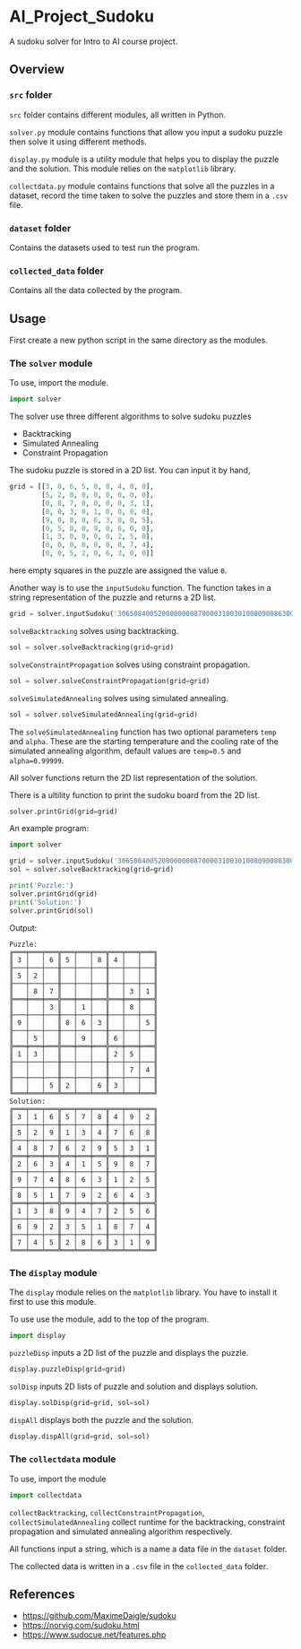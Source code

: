 # AI_Project_Sudoku

A sudoku solver for Intro to AI course project.

## Overview

### `src` folder
`src` folder contains different modules, all written in Python. 

`solver.py` module contains functions that allow you input a sudoku puzzle then solve it using different methods.

`display.py` module is a utility module that helps you to display the puzzle and the solution. This module relies on the `matplotlib` library.

`collectdata.py` module contains functions that solve all the puzzles in a dataset, record the time taken to solve the puzzles and store them in a `.csv` file.

### `dataset` folder

Contains the datasets used to test run the program.

### `collected_data` folder

Contains all the data collected by the program.

## Usage

First create a new python script in the same directory as the modules.

### The `solver` module

To use, import the module.

```python
import solver
```

The solver use three different algorithms to solve sudoku puzzles
+ Backtracking
+ Simulated Annealing
+ Constraint Propagation

The sudoku puzzle is stored in a 2D list. You can input it by hand,

```python
grid = [[3, 0, 6, 5, 0, 8, 4, 0, 0],
        [5, 2, 0, 0, 0, 0, 0, 0, 0],
        [0, 8, 7, 0, 0, 0, 0, 3, 1],
        [0, 0, 3, 0, 1, 0, 0, 8, 0],
        [9, 0, 0, 8, 6, 3, 0, 0, 5],
        [0, 5, 0, 0, 9, 0, 6, 0, 0],
        [1, 3, 0, 0, 0, 0, 2, 5, 0],
        [0, 0, 0, 0, 0, 0, 0, 7, 4],
        [0, 0, 5, 2, 0, 6, 3, 0, 0]]
```
here empty squares in the puzzle are assigned the value `0`.

Another way is to use the `inputSudoku` function. The function takes in a string representation of the puzzle and returns a 2D list. 

```python
grid = solver.inputSudoku('306508400520000000087000031003010080900863005050090600130000250000000074005206300')
```

`solveBacktracking` solves using backtracking.

```python
sol = solver.solveBacktracking(grid=grid)
```

`solveConstraintPropagation` solves using constraint propagation.

```python
sol = solver.solveConstraintPropagation(grid=grid)
```

`solveSimulatedAnnealing` solves using simulated annealing.

```python
sol = solver.solveSimulatedAnnealing(grid=grid)
```

The `solveSimulatedAnnealing` function has two optional parameters `temp` and `alpha`. These are the starting temperature and the cooling rate of the simulated annealing algorithm, default values are `temp=0.5` and `alpha=0.99999`.

All solver functions return the 2D list representation of the solution.

There is a ultility function to print the sudoku board from the 2D list.

```python
solver.printGrid(grid=grid)
```

An example program:

```python
import solver

grid = solver.inputSudoku('306508400520000000087000031003010080900863005050090600130000250000000074005206300')
sol = solver.solveBacktracking(grid=grid)

print('Puzzle:')
solver.printGrid(grid)
print('Solution:')
solver.printGrid(sol)
```

Output:
```
Puzzle:
╔═══╤═══╤═══╦═══╤═══╤═══╦═══╤═══╤═══╗
║ 3 │   │ 6 ║ 5 │   │ 8 ║ 4 │   │   ║
╟───┼───┼───╫───┼───┼───╫───┼───┼───╢
║ 5 │ 2 │   ║   │   │   ║   │   │   ║
╟───┼───┼───╫───┼───┼───╫───┼───┼───╢
║   │ 8 │ 7 ║   │   │   ║   │ 3 │ 1 ║
╠═══╪═══╪═══╬═══╪═══╪═══╬═══╪═══╪═══╣
║   │   │ 3 ║   │ 1 │   ║   │ 8 │   ║
╟───┼───┼───╫───┼───┼───╫───┼───┼───╢
║ 9 │   │   ║ 8 │ 6 │ 3 ║   │   │ 5 ║
╟───┼───┼───╫───┼───┼───╫───┼───┼───╢
║   │ 5 │   ║   │ 9 │   ║ 6 │   │   ║
╠═══╪═══╪═══╬═══╪═══╪═══╬═══╪═══╪═══╣
║ 1 │ 3 │   ║   │   │   ║ 2 │ 5 │   ║
╟───┼───┼───╫───┼───┼───╫───┼───┼───╢
║   │   │   ║   │   │   ║   │ 7 │ 4 ║
╟───┼───┼───╫───┼───┼───╫───┼───┼───╢
║   │   │ 5 ║ 2 │   │ 6 ║ 3 │   │   ║
╚═══╧═══╧═══╩═══╧═══╧═══╩═══╧═══╧═══╝
Solution:
╔═══╤═══╤═══╦═══╤═══╤═══╦═══╤═══╤═══╗
║ 3 │ 1 │ 6 ║ 5 │ 7 │ 8 ║ 4 │ 9 │ 2 ║
╟───┼───┼───╫───┼───┼───╫───┼───┼───╢
║ 5 │ 2 │ 9 ║ 1 │ 3 │ 4 ║ 7 │ 6 │ 8 ║
╟───┼───┼───╫───┼───┼───╫───┼───┼───╢
║ 4 │ 8 │ 7 ║ 6 │ 2 │ 9 ║ 5 │ 3 │ 1 ║
╠═══╪═══╪═══╬═══╪═══╪═══╬═══╪═══╪═══╣
║ 2 │ 6 │ 3 ║ 4 │ 1 │ 5 ║ 9 │ 8 │ 7 ║
╟───┼───┼───╫───┼───┼───╫───┼───┼───╢
║ 9 │ 7 │ 4 ║ 8 │ 6 │ 3 ║ 1 │ 2 │ 5 ║
╟───┼───┼───╫───┼───┼───╫───┼───┼───╢
║ 8 │ 5 │ 1 ║ 7 │ 9 │ 2 ║ 6 │ 4 │ 3 ║
╠═══╪═══╪═══╬═══╪═══╪═══╬═══╪═══╪═══╣
║ 1 │ 3 │ 8 ║ 9 │ 4 │ 7 ║ 2 │ 5 │ 6 ║
╟───┼───┼───╫───┼───┼───╫───┼───┼───╢
║ 6 │ 9 │ 2 ║ 3 │ 5 │ 1 ║ 8 │ 7 │ 4 ║
╟───┼───┼───╫───┼───┼───╫───┼───┼───╢
║ 7 │ 4 │ 5 ║ 2 │ 8 │ 6 ║ 3 │ 1 │ 9 ║
╚═══╧═══╧═══╩═══╧═══╧═══╩═══╧═══╧═══╝
```

### The `display` module

The `display` module relies on the `matplotlib` library. You have to install it first to use this module.

To use use the module, add to the top of the program.

```python
import display
```

`puzzleDisp` inputs a 2D list of the puzzle and displays the puzzle.

```python
display.puzzleDisp(grid=grid)
```

`solDisp` inputs 2D lists of puzzle and solution and displays solution.

```python
display.solDisp(grid=grid, sol=sol)
```

`dispAll` displays both the puzzle and the solution.

```python
display.dispAll(grid=grid, sol=sol)
```
### The `collectdata` module

To use, import the module

```python
import collectdata
```
`collectBacktracking`, `collectConstraintPropagation`, `collectSimulatedAnnealing` collect runtime for the backtracking, constraint propagation and simulated annealing algorithm respectively. 

All functions input a string, which is a name a data file in the `dataset` folder.

The collected data is written in a `.csv` file in the `collected_data` folder.

## References

+ https://github.com/MaximeDaigle/sudoku
+ https://norvig.com/sudoku.html
+ https://www.sudocue.net/features.php


